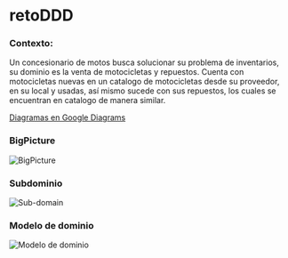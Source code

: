 # retoDDD
### Contexto:
Un concesionario de motos busca solucionar su problema de inventarios, su dominio es la venta de motocicletas y repuestos.
Cuenta con motocicletas nuevas en un catalogo de motocicletas desde su proveedor, en su local y usadas, así mismo sucede con sus repuestos, 
los cuales se encuentran en catalogo de manera similar.


[Diagramas en Google Diagrams](https://drive.google.com/file/d/1z3BP0Wc0pANshWvQVdVB9Gwnz8Qj_9-O/view?usp=sharing)

### BigPicture
![BigPicture](https://user-images.githubusercontent.com/64755135/169743874-7c732a2a-f08d-43d4-b378-8819626417ef.jpg)

### Subdominio
![Sub-domain](https://user-images.githubusercontent.com/64755135/169743994-d36d2ca2-39f0-44e7-a7fd-aaef82751038.jpg)

### Modelo de dominio
![Modelo de dominio](https://user-images.githubusercontent.com/64755135/169744737-4dfb81aa-5819-4c44-822e-6142f8724a33.svg)
